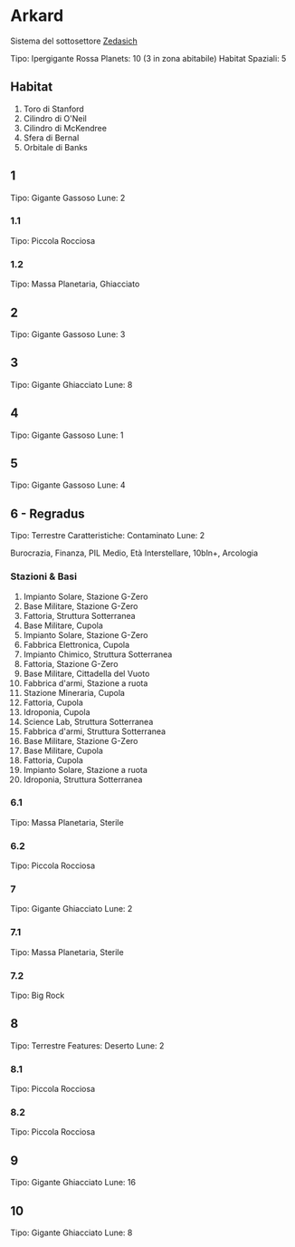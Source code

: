 # Arkard
Sistema del sottosettore [Zedasich](/wiki/sottosettori/zedasich.md)

Tipo: Ipergigante Rossa
Planets: 10 (3 in zona abitabile)
Habitat Spaziali: 5

## Habitat
1. Toro di Stanford	
2. Cilindro di O'Neil
3. Cilindro di McKendree
4. Sfera di Bernal
5. Orbitale di Banks

## 1 
Tipo: Gigante Gassoso
Lune:  2

### 1.1
Tipo: Piccola Rocciosa

### 1.2
Tipo: Massa Planetaria, Ghiacciato

## 2
Tipo: Gigante Gassoso
Lune:  3

## 3
Tipo: Gigante Ghiacciato
Lune:  8

## 4
Tipo: Gigante Gassoso
Lune:  1

## 5
Tipo: Gigante Gassoso
Lune:  4

## 6 - Regradus
Tipo: Terrestre
Caratteristiche: Contaminato
Lune:  2

Burocrazia, Finanza, PIL Medio, Età Interstellare, 10bln+, Arcologia

### Stazioni & Basi
1. Impianto Solare, Stazione G-Zero
2. Base Militare, Stazione G-Zero
3. Fattoria, Struttura Sotterranea
4. Base Militare, Cupola
5. Impianto Solare, Stazione G-Zero
6. Fabbrica Elettronica, Cupola
7. Impianto Chimico, Struttura Sotterranea
8. Fattoria, Stazione G-Zero
9. Base Militare, Cittadella del Vuoto
10. Fabbrica d'armi, Stazione a ruota
11. Stazione Mineraria, Cupola	
12. Fattoria, Cupola
13. Idroponia, Cupola
14. Science Lab, Struttura Sotterranea
15. Fabbrica d'armi, Struttura Sotterranea
16. Base Militare, Stazione G-Zero
17. Base Militare, Cupola
18. Fattoria, Cupola
19. Impianto Solare, Stazione a ruota
20. Idroponia, Struttura Sotterranea

### 6.1
Tipo: Massa Planetaria, Sterile

### 6.2
Tipo: Piccola Rocciosa

### 7
Tipo: Gigante Ghiacciato
Lune:  2

### 7.1
Tipo: Massa Planetaria, Sterile

### 7.2
Tipo: Big Rock

## 8
Tipo: Terrestre
Features: Deserto
Lune:  2

### 8.1
Tipo: Piccola Rocciosa

### 8.2
Tipo: Piccola Rocciosa

## 9
Tipo: Gigante Ghiacciato
Lune:  16

## 10
Tipo: Gigante Ghiacciato
Lune:  8